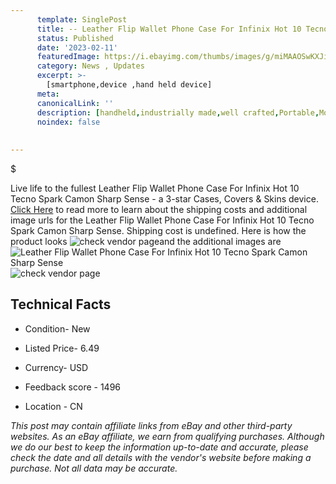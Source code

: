 ```yaml
---
      template: SinglePost
      title: -- Leather Flip Wallet Phone Case For Infinix Hot 10 Tecno Spark Camon Sharp Sense
      status: Published
      date: '2023-02-11'
      featuredImage: https://i.ebayimg.com/thumbs/images/g/miMAAOSwKXJiDjUH/s-l225.jpg
      category: News , Updates
      excerpt: >-
        [smartphone,device ,hand held device]
      meta:
      canonicalLink: ''
      description: [handheld,industrially made,well crafted,Portable,Mobile,Compact,Convenient,Lightweight,Maneuverable,Man-portable,Miniature,Carriable,Hand-held,Light,Holdable,Transportable,Mobile device,Pocket-sized,On-the-go,Wireless,Cordless,Compact size,Convenient size, smartphone,device ,hand held device]
      noindex: false
      
        
---
```

$

Live life to the fullest Leather Flip Wallet Phone Case For Infinix Hot 10 Tecno Spark Camon Sharp Sense - a 3-star Cases, Covers & Skins device. [Click Here](https://www.ebay.com/itm/325529255508?hash=item4bcb0e3e54%3Ag%3AmiMAAOSwKXJiDjUH&mkevt=1&mkcid=1&mkrid=711-53200-19255-0&campid=%253CePNCampaignId%253E&customid=%253CreferenceId%253E&toolid=10049) to read more to learn about the shipping costs and additional image urls for the Leather Flip Wallet Phone Case For Infinix Hot 10 Tecno Spark Camon Sharp Sense. Shipping cost is undefined. Here is how the product looks ![check vendor page](https://i.ebayimg.com/thumbs/images/g/miMAAOSwKXJiDjUH/s-l225.jpg)and the additional images are![Leather Flip Wallet Phone Case For Infinix Hot 10 Tecno Spark Camon Sharp Sense](https://i.ebayimg.com/images/g/miMAAOSwKXJiDjUH/s-l640.jpg)![check vendor page](https://origin-galleryplus.ebayimg.com/ws/web/325529255508_2_0_1/225x225.jpg,https://origin-galleryplus.ebayimg.com/ws/web/325529255508_3_0_1/225x225.jpg,https://origin-galleryplus.ebayimg.com/ws/web/325529255508_4_0_1/225x225.jpg,https://origin-galleryplus.ebayimg.com/ws/web/325529255508_5_0_1/225x225.jpg,https://origin-galleryplus.ebayimg.com/ws/web/325529255508_6_0_1/225x225.jpg,https://origin-galleryplus.ebayimg.com/ws/web/325529255508_7_0_1/225x225.jpg,https://origin-galleryplus.ebayimg.com/ws/web/325529255508_8_0_1/225x225.jpg,https://origin-galleryplus.ebayimg.com/ws/web/325529255508_9_0_1/225x225.jpg,https://origin-galleryplus.ebayimg.com/ws/web/325529255508_10_0_1/225x225.jpg,https://origin-galleryplus.ebayimg.com/ws/web/325529255508_11_0_1/225x225.jpg,https://origin-galleryplus.ebayimg.com/ws/web/325529255508_12_0_1/225x225.jpg)



 ## Technical Facts 



     
      

 - Condition- New 


      

 - Listed Price- 6.49 


      

 - Currency- USD 


      

 - Feedback score - 1496 


      

 - Location - CN 


      
      

 *_This post may contain affiliate links from eBay and other third-party websites. As an eBay affiliate, we earn from qualifying purchases. Although we do our best to keep the information up-to-date and accurate, please check the date and all details with the vendor's website before making a purchase. Not all data may be accurate._*






